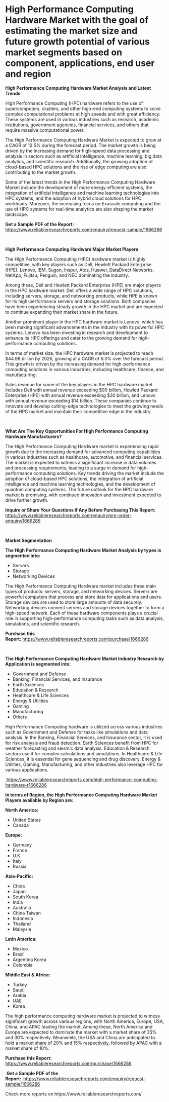 <p><h1>High Performance Computing Hardware Market with the goal of estimating the market size and future growth potential of various market segments based on component, applications, end user and region</h1></p><p><strong>High Performance Computing Hardware Market Analysis and Latest Trends</strong></p>
<p><p>High Performance Computing (HPC) hardware refers to the use of supercomputers, clusters, and other high-end computing systems to solve complex computational problems at high speeds and with great efficiency. These systems are used in various industries such as research, academic institutions, government agencies, financial services, and others that require massive computational power.</p><p>The High Performance Computing Hardware Market is expected to grow at a CAGR of 12.5% during the forecast period. The market growth is being driven by the increasing demand for high-speed data processing and analysis in sectors such as artificial intelligence, machine learning, big data analytics, and scientific research. Additionally, the growing adoption of cloud-based HPC solutions and the rise of edge computing are also contributing to the market growth.</p><p>Some of the latest trends in the High Performance Computing Hardware Market include the development of more energy-efficient systems, the integration of artificial intelligence and machine learning technologies into HPC systems, and the adoption of hybrid cloud solutions for HPC workloads. Moreover, the increasing focus on Exascale computing and the use of HPC systems for real-time analytics are also shaping the market landscape.</p></p>
<p><strong>Get a Sample PDF of the Report:&nbsp;</strong> <a href="https://www.reliableresearchreports.com/enquiry/request-sample/1666286">https://www.reliableresearchreports.com/enquiry/request-sample/1666286</a></p>
<p>&nbsp;</p>
<p><strong>High Performance Computing Hardware Major Market Players</strong></p>
<p><p>The High Performance Computing (HPC) hardware market is highly competitive, with key players such as Dell, Hewlett Packard Enterprise (HPE), Lenovo, IBM, Sugon, Inspur, Atos, Huawei, DataDirect Networks, NetApp, Fujitsu, Penguin, and NEC dominating the industry.</p><p>Among these, Dell and Hewlett Packard Enterprise (HPE) are major players in the HPC hardware market. Dell offers a wide range of HPC solutions, including servers, storage, and networking products, while HPE is known for its high-performance servers and storage solutions. Both companies have been experiencing steady growth in the HPC market and are expected to continue expanding their market share in the future.</p><p>Another prominent player in the HPC hardware market is Lenovo, which has been making significant advancements in the industry with its powerful HPC systems. Lenovo has been investing in research and development to enhance its HPC offerings and cater to the growing demand for high-performance computing solutions.</p><p>In terms of market size, the HPC hardware market is projected to reach $44.98 billion by 2026, growing at a CAGR of 6.3% over the forecast period. This growth is driven by the increasing demand for high-performance computing solutions in various industries, including healthcare, finance, and manufacturing.</p><p>Sales revenue for some of the key players in the HPC hardware market includes Dell with annual revenue exceeding $90 billion, Hewlett Packard Enterprise (HPE) with annual revenue exceeding $30 billion, and Lenovo with annual revenue exceeding $14 billion. These companies continue to innovate and develop cutting-edge technologies to meet the growing needs of the HPC market and maintain their competitive edge in the industry.</p></p>
<p>&nbsp;</p>
<p><strong>What Are The Key Opportunities For High Performance Computing Hardware Manufacturers?</strong></p>
<p><p>The High Performance Computing Hardware market is experiencing rapid growth due to the increasing demand for advanced computing capabilities in various industries such as healthcare, automotive, and financial services. The market is expected to witness a significant increase in data volumes and processing requirements, leading to a surge in demand for high-performance computing solutions. Key trends driving the market include the adoption of cloud-based HPC solutions, the integration of artificial intelligence and machine learning technologies, and the development of quantum computing systems. The future outlook for the HPC hardware market is promising, with continued innovation and investment expected to drive further growth.</p></p>
<p><strong>Inquire or Share Your Questions If Any Before Purchasing This Report:</strong> <a href="https://www.reliableresearchreports.com/enquiry/pre-order-enquiry/1666286">https://www.reliableresearchreports.com/enquiry/pre-order-enquiry/1666286</a></p>
<p>&nbsp;</p>
<p><strong>Market Segmentation</strong></p>
<p><strong>The High Performance Computing Hardware Market Analysis by types is segmented into:</strong></p>
<p><ul><li>Servers</li><li>Storage</li><li>Networking Devices</li></ul></p>
<p><p>The High Performance Computing Hardware market includes three main types of products: servers, storage, and networking devices. Servers are powerful computers that process and store data for applications and users. Storage devices are used to store large amounts of data securely. Networking devices connect servers and storage devices together to form a high-speed network. Each of these hardware components plays a crucial role in supporting high-performance computing tasks such as data analysis, simulations, and scientific research.</p></p>
<p><strong>Purchase this Report:&nbsp;</strong><a href="https://www.reliableresearchreports.com/purchase/1666286">https://www.reliableresearchreports.com/purchase/1666286</a></p>
<p>&nbsp;</p>
<p><strong>The High Performance Computing Hardware Market Industry Research by Application is segmented into:</strong></p>
<p><ul><li>Government and Defense</li><li>Banking, Financial Services, and Insurance</li><li>Earth Sciences</li><li>Education & Research</li><li>Healthcare & Life Sciences</li><li>Energy & Utilities</li><li>Gaming</li><li>Manufacturing</li><li>Others</li></ul></p>
<p><p>High Performance Computing hardware is utilized across various industries such as Government and Defense for tasks like simulations and data analysis. In the Banking, Financial Services, and Insurance sector, it is used for risk analysis and fraud detection. Earth Sciences benefit from HPC for weather forecasting and seismic data analysis. Education & Research sectors use it for complex calculations and simulations. In Healthcare & Life Sciences, it is essential for gene sequencing and drug discovery. Energy & Utilities, Gaming, Manufacturing, and other industries also leverage HPC for various applications.</p></p>
<p><a href="https://www.reliableresearchreports.com/high-performance-computing-hardware-r1666286">&nbsp;https://www.reliableresearchreports.com/high-performance-computing-hardware-r1666286</a></p>
<p><strong>In terms of Region, the High Performance Computing Hardware Market Players available by Region are:</strong></p>
<p>
    <p> <strong> North America: </strong>
        <ul>
            <li>United States</li>
            <li>Canada</li>
        </ul>
        </p> 
    <p> <strong> Europe: </strong>
        <ul>
            <li>Germany</li>
            <li>France</li>
            <li>U.K.</li>
            <li>Italy</li>
            <li>Russia</li>
        </ul>
        </p> 
    <p> <strong> Asia-Pacific: </strong>
        <ul>
            <li>China</li>
            <li>Japan</li>
            <li>South Korea</li>
            <li>India</li>
            <li>Australia</li>
            <li>China Taiwan</li>
            <li>Indonesia</li>
            <li>Thailand</li>
            <li>Malaysia</li>
        </ul>
        </p> 
    <p> <strong> Latin America: </strong>
        <ul>
            <li>Mexico</li>
            <li>Brazil</li>
            <li>Argentina Korea</li>
            <li>Colombia</li>
        </ul>
        </p> 
    <p> <strong> Middle East & Africa: </strong>
        <ul>
            <li>Turkey</li>
            <li>Saudi</li>
            <li>Arabia</li>
            <li>UAE</li>
            <li>Korea</li>
        </ul>
    </p>
    </p>
<p><p>The high performance computing hardware market is projected to witness significant growth across various regions, with North America, Europe, USA, China, and APAC leading the market. Among these, North America and Europe are expected to dominate the market with a market share of 35% and 30% respectively. Meanwhile, the USA and China are anticipated to hold a market share of 20% and 15% respectively, followed by APAC with a market share of 10%.</p></p>
<p><strong>Purchase this Report: </strong><a href="https://www.reliableresearchreports.com/purchase/1666286">https://www.reliableresearchreports.com/purchase/1666286</a></p>
<p>&nbsp;<strong>Get a Sample PDF of the Report:&nbsp;&nbsp;</strong><a href="https://www.reliableresearchreports.com/enquiry/request-sample/1666286">https://www.reliableresearchreports.com/enquiry/request-sample/1666286</a></p>
<p><strong></strong></p>
<p>Check more reports on https://www.reliableresearchreports.com/</p>